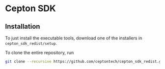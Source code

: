 Cepton SDK
==========

## Installation

To just install the executable tools, download one of the installers in `cepton_sdk_redist/setup`.

To clone the entire repository, run

```sh
git clone --recursive https://github.com/ceptontech/cepton_sdk_redist.git
```